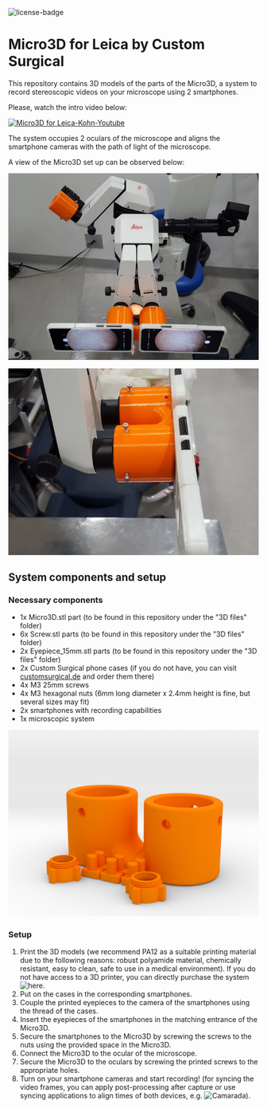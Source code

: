 ![license-badge](https://img.shields.io/github/license/borja-sc/micro3d-customsurgical?style=plastic)

# Micro3D for Leica by Custom Surgical

This repository contains 3D models of the parts of the Micro3D, a system to record stereoscopic videos on your microscope using 2 smartphones.

Please, watch the intro video below:

[![Micro3D for Leica-Kohn-Youtube](http://img.youtube.com/vi/jfu3Pc1J6X4/0.jpg)](http://www.youtube.com/watch?v=jfu3Pc1J6X4 "Youtube: Dr. Kohn's demonstration")

The system occupies 2 oculars of the microscope and aligns the smartphone cameras with the path of light of the microscope.

A view of the Micro3D set up can be observed below:

![Micro3D for Leica recording](./imgs/Micro3D-Kit-for-Leica-Microscopes-1.jpg)

![Close-up of Micro3D for Leica](./imgs/Micro3D-Kit-for-Leica-Microscopes-side-view.webp)

## System components and setup

### Necessary components

- 1x Micro3D.stl part (to be found in this repository under the "3D files" folder)
- 6x Screw.stl parts (to be found in this repository under the "3D files" folder)
- 2x Eyepiece_15mm.stl parts (to be found in this repository under the "3D files" folder)
- 2x Custom Surgical phone cases (if you do not have, you can visit [customsurgical.de](https://customsurgical.de) and order them there)
- 4x M3 25mm screws
- 4x M3 hexagonal nuts (6mm long diameter x 2.4mm height is fine, but several sizes may fit)
- 2x smartphones with recording capabilities
- 1x microscopic system


![Render of Micro3D for Leica](./imgs/Micro3D-Kit-for-Leica-Microscopes-3D-render-1.png)


### Setup

1. Print the 3D models (we recommend PA12 as a suitable printing material due to the following reasons: robust polyamide material, chemically resistant, easy to clean, safe to use in a medical environment). If you do not have access to a 3D printer, you can directly purchase the system ![here](https://www.shapeways.com/product/46XMPAFUX/micro-3d-kit?key=8d41ec2f12a772ee70367936245ed9c5).
2. Put on the cases in the corresponding smartphones.
3. Couple the printed eyepieces to the camera of the smartphones using the thread of the cases.
4. Insert the eyepieces of the smartphones in the matching entrance of the Micro3D.
5. Secure the smartphones to the Micro3D by screwing the screws to the nuts using the provided space in the Micro3D.
6. Connect the Micro3D to the ocular of the microscope.
7. Secure the Micro3D to the oculars by screwing the printed screws to the appropriate holes.
8. Turn on your smartphone cameras and start recording! (for syncing the video frames, you can apply post-processing after capture or use syncing applications to align times of both devices, e.g. ![Camarada](https://play.google.com/store/apps/details?id=com.aimfire.camarada)).
